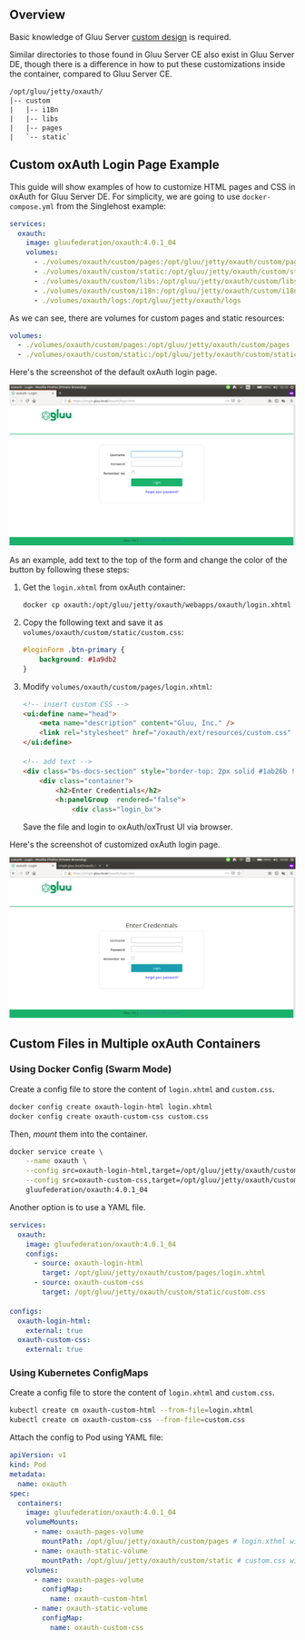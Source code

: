 ## Overview

Basic knowledge of Gluu Server [custom design](https://gluu.org/docs/ce/4.0/operation/custom-design/) is required.

Similar directories to those found in Gluu Server CE also exist in Gluu Server DE, though there is a difference in how to put these customizations inside the container, compared to Gluu Server CE.

```text
/opt/gluu/jetty/oxauth/
|-- custom
|   |-- i18n
|   |-- libs
|   |-- pages
|   `-- static`
```

## Custom oxAuth Login Page Example

This guide will show examples of how to customize HTML pages and CSS in oxAuth for Gluu Server DE.
For simplicity, we are going to use `docker-compose.yml` from the Singlehost example:

```yaml
services:
  oxauth:
    image: gluufederation/oxauth:4.0.1_04
    volumes:
      - ./volumes/oxauth/custom/pages:/opt/gluu/jetty/oxauth/custom/pages
      - ./volumes/oxauth/custom/static:/opt/gluu/jetty/oxauth/custom/static
      - ./volumes/oxauth/custom/libs:/opt/gluu/jetty/oxauth/custom/libs
      - ./volumes/oxauth/custom/i18n:/opt/gluu/jetty/oxauth/custom/i18n
      - ./volumes/oxauth/logs:/opt/gluu/jetty/oxauth/logs
```

As we can see, there are volumes for custom pages and static resources:

```yaml
volumes:
  - ./volumes/oxauth/custom/pages:/opt/gluu/jetty/oxauth/custom/pages
  - ./volumes/oxauth/custom/static:/opt/gluu/jetty/oxauth/custom/static
```

Here's the screenshot of the default oxAuth login page.

![Screenshot](../img/oxauth-default-login.png)

As an example, add text to the top of the form and change the color of the button by following these steps:

1.  Get the `login.xhtml` from oxAuth container:

    ```sh
    docker cp oxauth:/opt/gluu/jetty/oxauth/webapps/oxauth/login.xhtml volumes/oxauth/custom/pages/login.xhtml
    ```

1.  Copy the following text and save it as `volumes/oxauth/custom/static/custom.css`:

    ```css
    #loginForm .btn-primary {
        background: #1a9db2
    }
    ```

1.  Modify `volumes/oxauth/custom/pages/login.xhtml`:

    ```html
    <!-- insert custom CSS -->
    <ui:define name="head">
        <meta name="description" content="Gluu, Inc." />
        <link rel="stylesheet" href="/oxauth/ext/resources/custom.css" type="text/css" />
    </ui:define>

    <!-- add text -->
    <div class="bs-docs-section" style="border-top: 2px solid #1ab26b !important;">
        <div class="container">
            <h2>Enter Credentials</h2>
            <h:panelGroup  rendered="false">
                <div class="login_bx">
    ```

    Save the file and login to oxAuth/oxTrust UI via browser.

Here's the screenshot of customized oxAuth login page.

![Screenshot](../img/oxauth-custom-login.png)

## Custom Files in Multiple oxAuth Containers

### Using Docker Config (Swarm Mode)

Create a config file to store the content of `login.xhtml` and `custom.css`.

```sh
docker config create oxauth-login-html login.xhtml
docker config create oxauth-custom-css custom.css
```

Then, _mount_ them into the container.

```sh
docker service create \
    --name oxauth \
    --config src=oxauth-login-html,target=/opt/gluu/jetty/oxauth/custom/pages/login.xhtml \
    --config src=oxauth-custom-css,target=/opt/gluu/jetty/oxauth/custom/static/custom.css \
    gluufederation/oxauth:4.0.1_04
```

Another option is to use a YAML file.

```yaml
services:
  oxauth:
    image: gluufederation/oxauth:4.0.1_04
    configs:
      - source: oxauth-login-html
        target: /opt/gluu/jetty/oxauth/custom/pages/login.xhtml
      - source: oxauth-custom-css
        target: /opt/gluu/jetty/oxauth/custom/static/custom.css

configs:
  oxauth-login-html:
    external: true
  oxauth-custom-css:
    external: true
```

### Using Kubernetes ConfigMaps

Create a config file to store the content of `login.xhtml` and `custom.css`.

```sh
kubectl create cm oxauth-custom-html --from-file=login.xhtml
kubectl create cm oxauth-custom-css --from-file=custom.css
```

Attach the config to Pod using YAML file:

```yaml
apiVersion: v1
kind: Pod
metadata:
  name: oxauth
spec:
  containers:
    image: gluufederation/oxauth:4.0.1_04
    volumeMounts:
      - name: oxauth-pages-volume
        mountPath: /opt/gluu/jetty/oxauth/custom/pages # login.xthml will be mounted under this directory
      - name: oxauth-static-volume
        mountPath: /opt/gluu/jetty/oxauth/custom/static # custom.css will be mounted under this directory
    volumes:
      - name: oxauth-pages-volume
        configMap:
          name: oxauth-custom-html
      - name: oxauth-static-volume
        configMap:
          name: oxauth-custom-css
```
